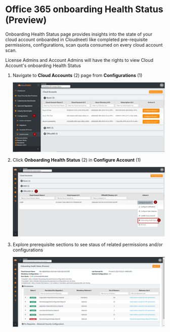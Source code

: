 Office 365 onboarding Health Status (Preview)
==================================

Onboarding Health Status page provides insights into the state of your cloud account onboarded in Cloudneeti like completed pre-requisite permissions, configurations, scan quota consumed on every cloud account scan. 

License Admins and Account Admins will have the rights to view Cloud Account's onboarding Health Status


1. Navigate to **Cloud Accounts** (2) page from **Configurations** (1)

    ![Onboarding Health Status](.././images/onboardingHealthCheck/Manage_Accounts.png#thumbnail)

2. Click **Onboarding Health Status** (2) in **Configure Account** (1)

    ![Onboarding Health Status](.././images/onboardingHealthCheck/O365_1.png#thumbnail)

3. Explore prerequisite sections to see staus of related permissions and/or configurations

    ![Onboarding Health Status](.././images/onboardingHealthCheck/O365_2.png#thumbnail)

